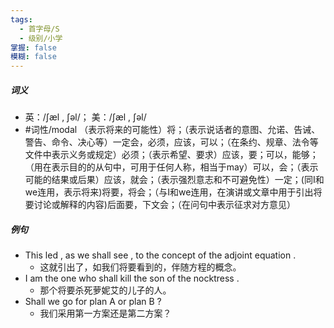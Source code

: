 ```yaml
---
tags:
  - 首字母/S
  - 级别/小学
掌握: false
模糊: false
---
```

##### 词义
- 英：/ʃæl , ʃəl/； 美：/ʃæl , ʃəl/
- #词性/modal （表示将来的可能性）将；（表示说话者的意图、允诺、告诫、警告、命令、决心等）一定会，必须，应该，可以；（在条约、规章、法令等文件中表示义务或规定）必须；（表示希望、要求）应该，要；可以，能够；（用在表示目的的从句中，可用于任何人称，相当于may）可以，会；（表示可能的结果或后果）应该，就会；（表示强烈意志和不可避免性）一定；(同I和we连用，表示将来)将要，将会；（与I和we连用，在演讲或文章中用于引出将要讨论或解释的内容)后面要，下文会；（在问句中表示征求对方意见）
##### 例句
- This led , as we shall see , to the concept of the adjoint equation .
	- 这就引出了，如我们将要看到的，伴随方程的概念。
- I am the one who shall kill the son of the nocktress .
	- 那个将要杀死萝妮艾的儿子的人。
- Shall we go for plan A or plan B ?
	- 我们采用第一方案还是第二方案？
